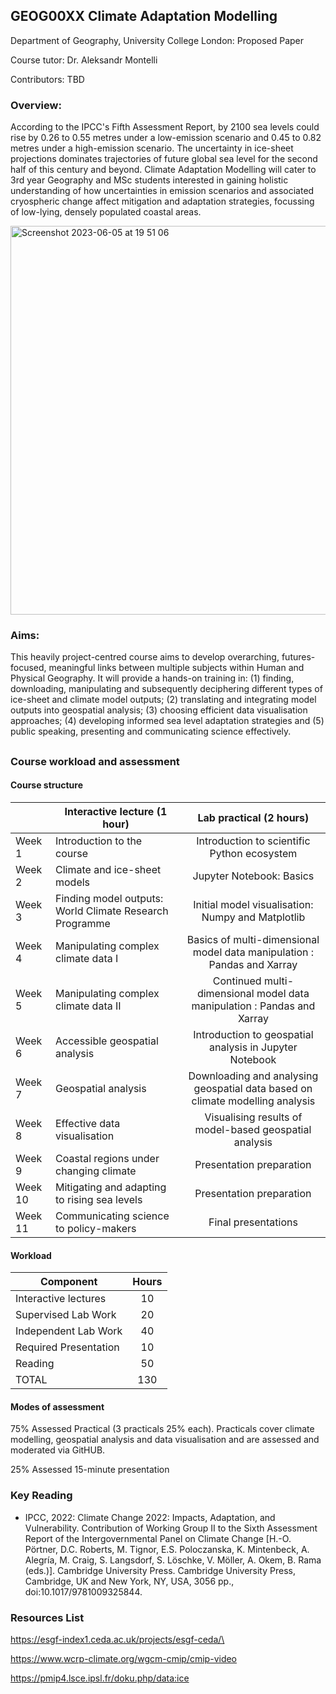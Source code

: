 ## GEOG00XX Climate Adaptation Modelling

Department of Geography, University College London: Proposed Paper

Course tutor: Dr. Aleksandr Montelli

Contributors: TBD
     
     
### Overview:
According to the IPCC's Fifth Assessment Report, by 2100 sea levels could rise by 0.26 to 0.55 metres under a low-emission scenario and 0.45 to 0.82 metres under a high-emission scenario. The uncertainty in ice-sheet projections dominates trajectories of future global sea level for the second half of this century and beyond. Climate Adaptation Modelling will cater to 3rd year Geography and MSc students interested in gaining holistic understanding of how uncertainties in emission scenarios and associated cryospheric change affect mitigation and adaptation strategies, focussing of low-lying, densely populated coastal areas.

<img width="622" alt="Screenshot 2023-06-05 at 19 51 06" src="https://github.com/sashamontelli/Climate-Adaptation-Modelling-Course/assets/31952369/e7343797-4cde-4324-b4ec-1e20982a5dc6">

### Aims:
This heavily project-centred course aims to develop overarching, futures-focused, meaningful links between multiple subjects within Human and Physical Geography. It will provide a hands-on training in: (1) finding, downloading, manipulating and subsequently deciphering different types of ice-sheet and climate model outputs; (2) translating and integrating model outputs into geospatial analysis; (3) choosing efficient data visualisation approaches; (4) developing informed sea level adaptation strategies and (5) public speaking, presenting and communicating science effectively.
## 

### <a name="workload">Course workload and assessment</a>

#### Course structure


|  | Interactive lecture (1 hour) | Lab practical (2 hours) |
| -------------------|  -------------------| :-----------------: |
| Week 1 | Introduction to the course | Introduction to scientific Python ecosystem  |  
| Week 2 | Climate and ice-sheet models | Jupyter Notebook: Basics |
| Week 3 | Finding model outputs: World Climate Research Programme | Initial model visualisation: Numpy and Matplotlib |
| Week 4 | Manipulating complex climate data I | Basics of multi-dimensional model data manipulation : Pandas and Xarray |
| Week 5 | Manipulating complex climate data II | Continued multi-dimensional model data manipulation : Pandas and Xarray |
| Week 6 | Accessible geospatial analysis  | Introduction to geospatial analysis in Jupyter Notebook |
| Week 7 | Geospatial analysis  | Downloading and analysing geospatial data based on climate modelling analysis |
| Week 8 | Effective data visualisation | Visualising results of model-based geospatial analysis |
| Week 9 | Coastal regions under changing climate | Presentation preparation |
| Week 10 | Mitigating and adapting to rising sea levels | Presentation preparation |
| Week 11 | Communicating science to policy-makers | Final presentations |



#### Workload

|Component 	|Hours|
|-------  | :--------:|
|Interactive lectures | 10 |
|Supervised Lab Work  |	20|
|Independent Lab Work  |	40|
|Required Presentation |	10|
|Reading 	| 50 |
|TOTAL |	130|





#### Modes of assessment

75% Assessed Practical (3 practicals 25% each). Practicals cover climate modelling, geospatial analysis and data visualisation and are assessed and moderated via GitHUB.

25% Assessed 15-minute presentation




### <a name="Key Reading">Key Reading</a>

- IPCC, 2022: Climate Change 2022: Impacts, Adaptation, and Vulnerability. Contribution of Working Group II to the Sixth Assessment Report of the Intergovernmental Panel on Climate Change [H.-O. Pörtner, D.C. Roberts, M. Tignor, E.S. Poloczanska, K. Mintenbeck, A. Alegría, M. Craig, S. Langsdorf, S. Löschke, V. Möller, A. Okem, B. Rama (eds.)]. Cambridge University Press. Cambridge University Press, Cambridge, UK and New York, NY, USA, 3056 pp., doi:10.1017/9781009325844.


### <a name="Resources">Resources List</a>

https://esgf-index1.ceda.ac.uk/projects/esgf-ceda/\

https://www.wcrp-climate.org/wgcm-cmip/cmip-video

https://pmip4.lsce.ipsl.fr/doku.php/data:ice
